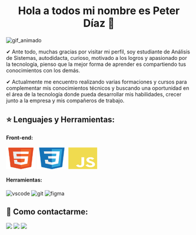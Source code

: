 

<h1 align="center">
Hola a todos mi nombre es Peter Díaz 👋
</h1>

<img align="center" title="gif_animado" alt="gif_animado" src="https://github.com/github-peter-diaz/github-peter-diaz/blob/main/imagenes/Gif-Peter.gif">

✔ Ante todo, muchas gracias por visitar mi perfil, soy estudiante de Análisis de Sistemas, autodidacta, curioso, motivado a los logros y apasionado por la tecnología, pienso que la mejor forma de aprender es compartiendo tus conocimientos con los demás. 
 
✔ Actualmente me encuentro realizando varias formaciones y cursos para complementar mis conocimientos técnicos y buscando una oportunidad en el área de la tecnología donde pueda desarrollar mis habilidades, crecer junto a la empresa y mis compañeros de trabajo.

## :star: Lenguajes y Herramientas:

#### Front-end:
<div>
  <img align="center" title="HTML5" alt="HTML" height="60" width="80" src="https://raw.githubusercontent.com/devicons/devicon/master/icons/html5/html5-original.svg">
  <img align="center" title="CSS" alt="CSS" height="60" width="80" src="https://raw.githubusercontent.com/devicons/devicon/master/icons/css3/css3-original.svg">
  <img align="center" title="JavaScript" alt="Js" height="60" width="80" src="https://raw.githubusercontent.com/devicons/devicon/master/icons/javascript/javascript-plain.svg">
 </div> 
 
#### Herramientas:
<div>
  <img align="center" alt="vscode" height="60" width="80" src="https://cdn.jsdelivr.net/gh/devicons/devicon/icons/vscode/vscode-original.svg" />
  <img align="center" alt="git" height="60" width="80" src="https://cdn.jsdelivr.net/gh/devicons/devicon/icons/git/git-original.svg" />
  <img align="center" alt="figma" height="60" width="80" src="https://cdn.jsdelivr.net/gh/devicons/devicon/icons/figma/figma-original.svg" />
  </div>

## :paperclip: Como contactarme:

 <a href="https://www.linkedin.com/in/peter-díaz/"><img src="https://www.vectorlogo.zone/logos/linkedin/linkedin-icon.svg" ></a> 
 <a href = "mailto:dpeter999@gmail.com"><img src="https://www.vectorlogo.zone/logos/gmail/gmail-icon.svg" ></a>
  <a href = "https://api.whatsapp.com/send/?phone=%2B5491127030286&text=Hola+vi+tu+CV+y+quiero+contactarte"><img src="https://www.vectorlogo.zone/util/preview.html?image=/logos/whatsapp/whatsapp-icon.svg" ></a>
